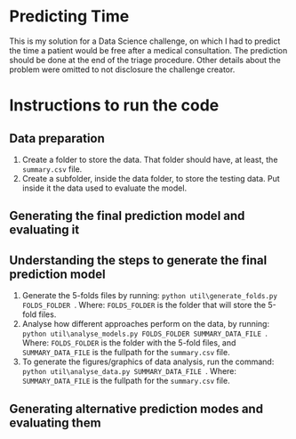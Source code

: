 # Predicting Time

This is my solution for a Data Science challenge, on which I had to predict the time a patient would be free after a medical consultation. The prediction should be done at the end of the triage procedure. Other details about the problem were omitted to not disclosure the challenge creator. 



# Instructions to run the code


## Data preparation

1. Create a folder to store the data. That folder should have, at least, the `summary.csv` file. 
1. Create a subfolder, inside the data folder, to store the testing data. Put inside it the data used to evaluate the model.


## Generating the final prediction model and evaluating it 







## Understanding the steps to generate the final prediction model

1. Generate the 5-folds files by running: ```python util\generate_folds.py FOLDS_FOLDER ```. Where: `FOLDS_FOLDER` is the folder that will store the 5-fold files.
1. Analyse how different approaches perform on the data, by running:  ```python util\analyse_models.py FOLDS_FOLDER SUMMARY_DATA_FILE ```. Where: `FOLDS_FOLDER` is the folder with the 5-fold files, and `SUMMARY_DATA_FILE` is the fullpath for the `summary.csv` file.
1. To generate the figures/graphics of data analysis, run the command: ```python util\analyse_data.py SUMMARY_DATA_FILE ```. Where: `SUMMARY_DATA_FILE` is the fullpath for the `summary.csv` file.


## Generating alternative prediction modes and evaluating them